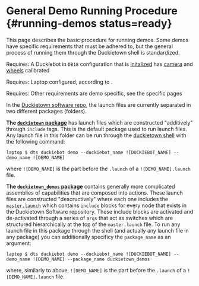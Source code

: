 # General Demo Running Procedure {#running-demos status=ready}

This page describes the basic procedure for running demos. Some demos have specific requirements that must be adhered to, but the general process of running them through the Duckietown shell is standardized. 

<div class='requirements' markdown='1'>

Requires: A Duckiebot in `DB18` configuration that is [initalized](#setup-duckiebot) has [camera](#camera-calib) and [wheels](#wheel-calibration) calibrated

Requires: Laptop configured, according to [](#laptop-setup).

Requires: Other requirements are demo specific, see the specific pages

</div>


In the [Duckietown software repo](https://github.com/duckietown/Software), the launch files are currently separated in two different packages (folders). 

**The [`duckietown` package](https://github.com/duckietown/Software/tree/master19/catkin_ws/src/00-infrastructure/duckietown/launch)** has launch files which are constructed "additively" through `include` tags. This is the default package used to run launch files. Any launch file in this folder can be run through the [duckietown shell](#laptop-setup-ubuntu-18-shell) with the following command:

    laptop $ dts duckiebot demo --duckiebot_name ![DUCKIEBOT_NAME] --demo_name ![DEMO_NAME]
    
where `![DEMO_NAME]` is the part before the `.launch` of a `![DEMO_NAME].launch` file.
    
**The [`duckietown_demos` package](https://github.com/duckietown/Software/tree/master19/catkin_ws/src/70-convenience-packages/duckietown_demos/launch)** contains generally more complicated assemblies of capabilities that are composed into actions. These launch files are constructed "descructively" where each one includes the [`master.launch`](https://github.com/duckietown/Software/blob/master19/catkin_ws/src/70-convenience-packages/duckietown_demos/launch/master.launch) which contains `include` blocks for every node that exists in the Duckietown Software repository. These include blocks are activated and de-activated through a series of `args` that act as switches which are structured hierarchically at the top of the `master.launch` file. To run any launch file in this package through the shell (and actually any launch file in any package) you can additionally specificy the `package_name` as an argument:

    laptop $ dts duckiebot demo --duckiebot_name ![DUCKIEBOT_NAME] --demo_name ![DEMO_NAME] --package_name duckietown_demos

where, similarly to above,  `![DEMO_NAME]` is the part before the `.launch` of a `![DEMO_NAME].launch` file.
